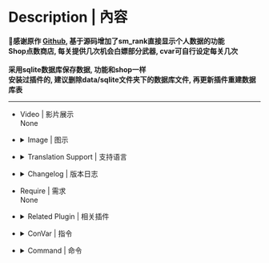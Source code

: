 # Description | 內容
**📌感谢原作 [Github](https://github.com/NanakaNeko/l4d2_plugins_coop/blob/main/scripting/shop.sp "Github"), 基于源码增加了sm_rank直接显示个人数据的功能<br>
Shop点数商店, 每关提供几次机会白嫖部分武器, cvar可自行设定每关几次<br>
<br>
采用sqlite数据库保存数据, 功能和shop一样<br>
安装过插件的, 建议删除data/sqlite文件夹下的数据库文件, 再更新插件重建数据库表**

---
* Video | 影片展示
<br>None

* <details><summary>Image | 图示</summary>

	![shop.smx](imgs/01.png) ![shop.smx](imgs/02.png)
</details>

* <details><summary>Translation Support | 支持语言</summary>

	```php
	简体中文
	```
</details>

* <details><summary>Changelog | 版本日志</summary>

	*  1.1.1 重构代码, 数据库增加点数, 救援关通关加1点, 增加医疗物品和投掷物品的购买
	
	* 1.1.3 增加死亡重置次数开关, 增加医疗物品购买上限, 提供设置获取点数cvar
		
	* 1.2.0 增加击杀坦克和女巫获取点数
		
	* 1.2.2 增加传送菜单
		
	* 1.2.7 投掷修改为杂项, 增加激光瞄准
		
	* 1.3.1 杂项增加子弹补充
		
	* 1.3.2 增加快捷买药, 随机单喷
		
	* 1.3.4 增加inc文件提供其他插件支持, 个人信息面板, 显示累计得分, 击杀僵尸、特感、坦克、女巫数量
		
	* 1.3.6 增加爆头率、累计黑枪
		
	* 1.3.8 新增服务器游玩时长统计
</details>

* Require | 需求
<br>None

* <details><summary>Related Plugin | 相关插件</summary>

	1. [shop_lite](https://github.com/NanakaNeko/l4d2_plugins_coop/blob/main/scripting/shop_lite.sp)
</details>

* <details><summary>ConVar | 指令</summary>

	* cfg/sourcemod/l4dinfectedbots.cfg
	```php
	// 救援通关获得的点数
	// Default: "2"
	// Minimum: "0.000000"
	//l4d2_get_point "5"
	
	// 击杀坦克或者女巫获得的点数
	// Default: "1"
	// Minimum: "0.000000"
	//l4d2_get_point_kill "2"
	
	// 补充子弹的最小间隔时间,小于0.0关闭功能
	// Default: "180.0"
	//l4d2_give_ammo_time "180.0"
	
	// 获取点数上限
	// Default: "5"
	// Minimum: "0.000000"
	//l4d2_max_point "20"
	
	// 玩家每回合传送使用次数.
	// Default: "2"
	// Minimum: "0.000000"
	//l4d2_max_transmit "2"
	
	// 医疗物品购买开关 开:1 关:0
	// Default: "1"
	// Minimum: "0.000000"
	// Maximum: "1.000000"
	//l4d2_medical_enable "1"
	
	// 玩家死亡后是否重置白嫖武器次数 开:1 关:0
	// Default: "0"
	// Minimum: "0.000000"
	// Maximum: "1.000000"
	//l4d2_reset_buy "0"
	
	// 商店开关 开:0 关:1
	// Default: "0"
	// Minimum: "0.000000"
	// Maximum: "1.000000"
	//l4d2_shop_disable "0"
	
	// 传送开关 开:1 关:0
	// Default: "1"
	// Minimum: "0.000000"
	// Maximum: "1.000000"
	//l4d2_transmit_enable "1"
	
	// 每关单人可用白嫖武器上限
	// Default: "2"
	// Minimum: "0.000000"
	//l4d2_weapon_number "2"
	```
</details>

* <details><summary>Command | 命令</summary>

	|指令|效果|
	|-|-|
	|`sm_shop`|商店总开关|
	|`sm_b \ sm_buy \ sm_rpg`|商店菜单|
	|`sm_rank`|个人数据|
	|`sm_tp`|传送菜单|
	|`sm_ammo`|补充子弹|
	|`sm_pen`|快速随机一把单喷|
	|`sm_chr`|快速选铁喷|
	|`sm_pum`|快速选木喷|
	|`sm_smg`|快速选smg|
	|`sm_uzi`|快速选uzi|
	|`sm_pilll`|快速买药|
</details>